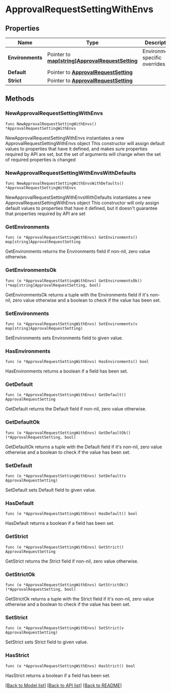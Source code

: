 # ApprovalRequestSettingWithEnvs

## Properties

Name | Type | Description | Notes
------------ | ------------- | ------------- | -------------
**Environments** | Pointer to [**map[string]ApprovalRequestSetting**](ApprovalRequestSetting.md) | Environment-specific overrides. | [optional] 
**Default** | Pointer to [**ApprovalRequestSetting**](ApprovalRequestSetting.md) |  | [optional] 
**Strict** | Pointer to [**ApprovalRequestSetting**](ApprovalRequestSetting.md) |  | [optional] 

## Methods

### NewApprovalRequestSettingWithEnvs

`func NewApprovalRequestSettingWithEnvs() *ApprovalRequestSettingWithEnvs`

NewApprovalRequestSettingWithEnvs instantiates a new ApprovalRequestSettingWithEnvs object
This constructor will assign default values to properties that have it defined,
and makes sure properties required by API are set, but the set of arguments
will change when the set of required properties is changed

### NewApprovalRequestSettingWithEnvsWithDefaults

`func NewApprovalRequestSettingWithEnvsWithDefaults() *ApprovalRequestSettingWithEnvs`

NewApprovalRequestSettingWithEnvsWithDefaults instantiates a new ApprovalRequestSettingWithEnvs object
This constructor will only assign default values to properties that have it defined,
but it doesn't guarantee that properties required by API are set

### GetEnvironments

`func (o *ApprovalRequestSettingWithEnvs) GetEnvironments() map[string]ApprovalRequestSetting`

GetEnvironments returns the Environments field if non-nil, zero value otherwise.

### GetEnvironmentsOk

`func (o *ApprovalRequestSettingWithEnvs) GetEnvironmentsOk() (*map[string]ApprovalRequestSetting, bool)`

GetEnvironmentsOk returns a tuple with the Environments field if it's non-nil, zero value otherwise
and a boolean to check if the value has been set.

### SetEnvironments

`func (o *ApprovalRequestSettingWithEnvs) SetEnvironments(v map[string]ApprovalRequestSetting)`

SetEnvironments sets Environments field to given value.

### HasEnvironments

`func (o *ApprovalRequestSettingWithEnvs) HasEnvironments() bool`

HasEnvironments returns a boolean if a field has been set.

### GetDefault

`func (o *ApprovalRequestSettingWithEnvs) GetDefault() ApprovalRequestSetting`

GetDefault returns the Default field if non-nil, zero value otherwise.

### GetDefaultOk

`func (o *ApprovalRequestSettingWithEnvs) GetDefaultOk() (*ApprovalRequestSetting, bool)`

GetDefaultOk returns a tuple with the Default field if it's non-nil, zero value otherwise
and a boolean to check if the value has been set.

### SetDefault

`func (o *ApprovalRequestSettingWithEnvs) SetDefault(v ApprovalRequestSetting)`

SetDefault sets Default field to given value.

### HasDefault

`func (o *ApprovalRequestSettingWithEnvs) HasDefault() bool`

HasDefault returns a boolean if a field has been set.

### GetStrict

`func (o *ApprovalRequestSettingWithEnvs) GetStrict() ApprovalRequestSetting`

GetStrict returns the Strict field if non-nil, zero value otherwise.

### GetStrictOk

`func (o *ApprovalRequestSettingWithEnvs) GetStrictOk() (*ApprovalRequestSetting, bool)`

GetStrictOk returns a tuple with the Strict field if it's non-nil, zero value otherwise
and a boolean to check if the value has been set.

### SetStrict

`func (o *ApprovalRequestSettingWithEnvs) SetStrict(v ApprovalRequestSetting)`

SetStrict sets Strict field to given value.

### HasStrict

`func (o *ApprovalRequestSettingWithEnvs) HasStrict() bool`

HasStrict returns a boolean if a field has been set.


[[Back to Model list]](../README.md#documentation-for-models) [[Back to API list]](../README.md#documentation-for-api-endpoints) [[Back to README]](../README.md)


